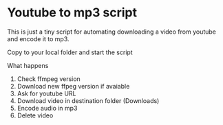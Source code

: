 # Youtube to mp3 script
This is just a tiny script for automating downloading a video from youtube and encode it to mp3.

Copy to your local folder and start the script

What happens
1. Check ffmpeg version
2. Download new ffpeg version if avaiable
3. Ask for youtube URL
4. Download video in destination folder (Downloads)
5. Encode audio in mp3
6. Delete video

